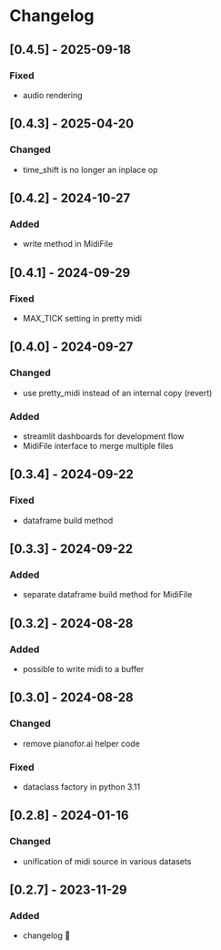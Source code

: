 # Changelog

## [0.4.5] - 2025-09-18
### Fixed
- audio rendering

## [0.4.3] - 2025-04-20
### Changed
- time_shift is no longer an inplace op

## [0.4.2] - 2024-10-27
### Added
- write method in MidiFile

## [0.4.1] - 2024-09-29
### Fixed
- MAX_TICK setting in pretty midi

## [0.4.0] - 2024-09-27
### Changed
- use pretty_midi instead of an internal copy (revert)

### Added
- streamlit dashboards for development flow
- MidiFile interface to merge multiple files

## [0.3.4] - 2024-09-22
### Fixed
- dataframe build method

## [0.3.3] - 2024-09-22
### Added
- separate dataframe build method for MidiFile

## [0.3.2] - 2024-08-28
### Added
- possible to write midi to a buffer

## [0.3.0] - 2024-08-28
### Changed
- remove pianofor.ai helper code

### Fixed
- dataclass factory in python 3.11

## [0.2.8] - 2024-01-16
### Changed
- unification of midi source in various datasets

## [0.2.7] - 2023-11-29
### Added
- changelog :rocket:
